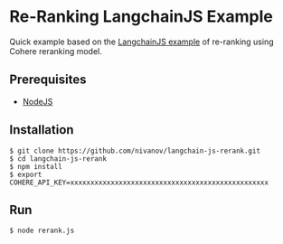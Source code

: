 # Re-Ranking LangchainJS Example  
Quick example based on the [LangchainJS example](https://js.langchain.com/docs/integrations/document_compressors/cohere_rerank/) of re-ranking using Cohere reranking model.

## Prerequisites 
 - [NodeJS](https://nodejs.org/en/download/package-manager)

## Installation
```shell
$ git clone https://github.com/nivanov/langchain-js-rerank.git
$ cd langchain-js-rerank
$ npm install
$ export COHERE_API_KEY=xxxxxxxxxxxxxxxxxxxxxxxxxxxxxxxxxxxxxxxxxxxxxxxxx
```

## Run
```shell
$ node rerank.js
```

